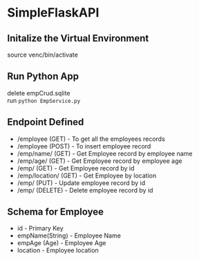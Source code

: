 # SimpleFlaskAPI

## Initalize the Virtual Environment
source venc/bin/activate

## Run Python App 
delete empCrud.sqlite <br>
run `python EmpService.py`

## Endpoint Defined

- /employee (GET)  - To get all the employees records
- /employee (POST) - To insert employee record
- /emp/name/<empName> (GET) - Get Employee record by employee name
- /emp/age/<empAge> (GET) - Get Employee record by employee age
- /emp/<id> (GET) - Get Employee record by id
- /emp/location/<location> (GET) - Get Employee by location
- /emp/<id> (PUT) - Update employee record by id
- /emp/<id> (DELETE) - Delete employee record by id
  
## Schema for Employee
 - id - Primary Key
 - empName(String) - Employee Name
 - empAge (Age) - Employee Age
 - location - Employee location
 
